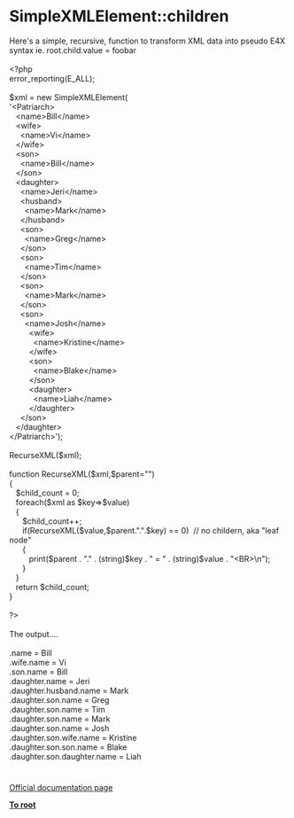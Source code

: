 # SimpleXMLElement::children




<div class="phpcode"><span class="html">
Here&apos;s a simple, recursive, function to transform XML data into pseudo E4X syntax ie. root.child.value = foobar
<br>
<br><span class="default">&lt;?php
<br>error_reporting</span><span class="keyword">(</span><span class="default">E_ALL</span><span class="keyword">);
<br>
<br></span><span class="default">$xml </span><span class="keyword">= new </span><span class="default">SimpleXMLElement</span><span class="keyword">(
<br></span><span class="string">&apos;&lt;Patriarch&gt;
<br>&#xA0;&#xA0; &lt;name&gt;Bill&lt;/name&gt;
<br>&#xA0;&#xA0; &lt;wife&gt;
<br>&#xA0; &#xA0;&#xA0; &lt;name&gt;Vi&lt;/name&gt;
<br>&#xA0;&#xA0; &lt;/wife&gt;
<br>&#xA0;&#xA0; &lt;son&gt;
<br>&#xA0; &#xA0;&#xA0; &lt;name&gt;Bill&lt;/name&gt;
<br>&#xA0;&#xA0; &lt;/son&gt;
<br>&#xA0;&#xA0; &lt;daughter&gt;
<br>&#xA0; &#xA0;&#xA0; &lt;name&gt;Jeri&lt;/name&gt;
<br>&#xA0; &#xA0;&#xA0; &lt;husband&gt;
<br>&#xA0; &#xA0; &#xA0;&#xA0; &lt;name&gt;Mark&lt;/name&gt;
<br>&#xA0; &#xA0;&#xA0; &lt;/husband&gt;
<br>&#xA0; &#xA0;&#xA0; &lt;son&gt;
<br>&#xA0; &#xA0; &#xA0;&#xA0; &lt;name&gt;Greg&lt;/name&gt;
<br>&#xA0; &#xA0;&#xA0; &lt;/son&gt;
<br>&#xA0; &#xA0;&#xA0; &lt;son&gt;
<br>&#xA0; &#xA0; &#xA0;&#xA0; &lt;name&gt;Tim&lt;/name&gt;
<br>&#xA0; &#xA0;&#xA0; &lt;/son&gt;&#xA0; &#xA0;&#xA0; 
<br>&#xA0; &#xA0;&#xA0; &lt;son&gt;
<br>&#xA0; &#xA0; &#xA0;&#xA0; &lt;name&gt;Mark&lt;/name&gt;
<br>&#xA0; &#xA0;&#xA0; &lt;/son&gt;&#xA0; &#xA0;&#xA0; 
<br>&#xA0; &#xA0;&#xA0; &lt;son&gt;
<br>&#xA0; &#xA0; &#xA0;&#xA0; &lt;name&gt;Josh&lt;/name&gt;
<br>&#xA0; &#xA0; &#xA0; &#xA0;&#xA0; &lt;wife&gt;
<br>&#xA0; &#xA0; &#xA0; &#xA0; &#xA0;&#xA0; &lt;name&gt;Kristine&lt;/name&gt;
<br>&#xA0; &#xA0; &#xA0; &#xA0;&#xA0; &lt;/wife&gt; 
<br>&#xA0; &#xA0; &#xA0; &#xA0;&#xA0; &lt;son&gt;
<br>&#xA0; &#xA0; &#xA0; &#xA0; &#xA0;&#xA0; &lt;name&gt;Blake&lt;/name&gt;
<br>&#xA0; &#xA0; &#xA0; &#xA0;&#xA0; &lt;/son&gt;
<br>&#xA0; &#xA0; &#xA0; &#xA0;&#xA0; &lt;daughter&gt;
<br>&#xA0; &#xA0; &#xA0; &#xA0; &#xA0;&#xA0; &lt;name&gt;Liah&lt;/name&gt;
<br>&#xA0; &#xA0; &#xA0; &#xA0;&#xA0; &lt;/daughter&gt;
<br>&#xA0; &#xA0;&#xA0; &lt;/son&gt;
<br>&#xA0;&#xA0; &lt;/daughter&gt;
<br>&lt;/Patriarch&gt;&apos;</span><span class="keyword">);
<br>
<br></span><span class="default">RecurseXML</span><span class="keyword">(</span><span class="default">$xml</span><span class="keyword">);
<br>
<br>function </span><span class="default">RecurseXML</span><span class="keyword">(</span><span class="default">$xml</span><span class="keyword">,</span><span class="default">$parent</span><span class="keyword">=</span><span class="string">&quot;&quot;</span><span class="keyword">)
<br>{
<br>&#xA0;&#xA0; </span><span class="default">$child_count </span><span class="keyword">= </span><span class="default">0</span><span class="keyword">;
<br>&#xA0;&#xA0; foreach(</span><span class="default">$xml </span><span class="keyword">as </span><span class="default">$key</span><span class="keyword">=&gt;</span><span class="default">$value</span><span class="keyword">)
<br>&#xA0;&#xA0; {
<br>&#xA0; &#xA0; &#xA0; </span><span class="default">$child_count</span><span class="keyword">++;&#xA0; &#xA0;&#xA0; 
<br>&#xA0; &#xA0; &#xA0; if(</span><span class="default">RecurseXML</span><span class="keyword">(</span><span class="default">$value</span><span class="keyword">,</span><span class="default">$parent</span><span class="keyword">.</span><span class="string">&quot;.&quot;</span><span class="keyword">.</span><span class="default">$key</span><span class="keyword">) == </span><span class="default">0</span><span class="keyword">)&#xA0; </span><span class="comment">// no childern, aka &quot;leaf node&quot;
<br>&#xA0; &#xA0; &#xA0; </span><span class="keyword">{
<br>&#xA0; &#xA0; &#xA0; &#xA0;&#xA0; print(</span><span class="default">$parent </span><span class="keyword">. </span><span class="string">&quot;.&quot; </span><span class="keyword">. (string)</span><span class="default">$key </span><span class="keyword">. </span><span class="string">&quot; = &quot; </span><span class="keyword">. (string)</span><span class="default">$value </span><span class="keyword">. </span><span class="string">&quot;&lt;BR&gt;\n&quot;</span><span class="keyword">);&#xA0; &#xA0; &#xA0; &#xA0; 
<br>&#xA0; &#xA0; &#xA0; }&#xA0; &#xA0;&#xA0; 
<br>&#xA0;&#xA0; }
<br>&#xA0;&#xA0; return </span><span class="default">$child_count</span><span class="keyword">;
<br>}
<br>
<br></span><span class="default">?&gt;
<br></span>
<br>The output....
<br>
<br>.name = Bill
<br>.wife.name = Vi
<br>.son.name = Bill
<br>.daughter.name = Jeri
<br>.daughter.husband.name = Mark
<br>.daughter.son.name = Greg
<br>.daughter.son.name = Tim
<br>.daughter.son.name = Mark
<br>.daughter.son.name = Josh
<br>.daughter.son.wife.name = Kristine
<br>.daughter.son.son.name = Blake
<br>.daughter.son.daughter.name = Liah</span>
</div>
  

#

[Official documentation page](https://www.php.net/manual/en/simplexmlelement.children.php)

**[To root](/README.md)**